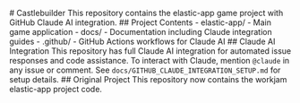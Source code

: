 #   C a s t l e b u i l d e r 
 
 T h i s   r e p o s i t o r y   c o n t a i n s   t h e   e l a s t i c - a p p   g a m e   p r o j e c t   w i t h   G i t H u b   C l a u d e   A I   i n t e g r a t i o n . 
 
 # #   P r o j e c t   C o n t e n t s 
 
 -   * * e l a s t i c - a p p / * *   -   M a i n   g a m e   a p p l i c a t i o n 
 -   * * d o c s / * *   -   D o c u m e n t a t i o n   i n c l u d i n g   C l a u d e   i n t e g r a t i o n   g u i d e s 
 -   * * . g i t h u b / * *   -   G i t H u b   A c t i o n s   w o r k f l o w s   f o r   C l a u d e   A I 
 
 # #   C l a u d e   A I   I n t e g r a t i o n 
 
 T h i s   r e p o s i t o r y   h a s   f u l l   C l a u d e   A I   i n t e g r a t i o n   f o r   a u t o m a t e d   i s s u e   r e s p o n s e s   a n d   c o d e   a s s i s t a n c e . 
 
 T o   i n t e r a c t   w i t h   C l a u d e ,   m e n t i o n   ` @ c l a u d e `   i n   a n y   i s s u e   o r   c o m m e n t . 
 
 S e e   ` d o c s / G I T H U B _ C L A U D E _ I N T E G R A T I O N _ S E T U P . m d `   f o r   s e t u p   d e t a i l s . 
 
 # #   O r i g i n a l   P r o j e c t 
 
 T h i s   r e p o s i t o r y   n o w   c o n t a i n s   t h e   w o r k j a m   e l a s t i c - a p p   p r o j e c t   c o d e . 